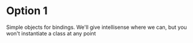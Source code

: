 # Option 1

Simple objects for bindings. We'll give intellisense where we can, but you won't instantiate a class at any point
